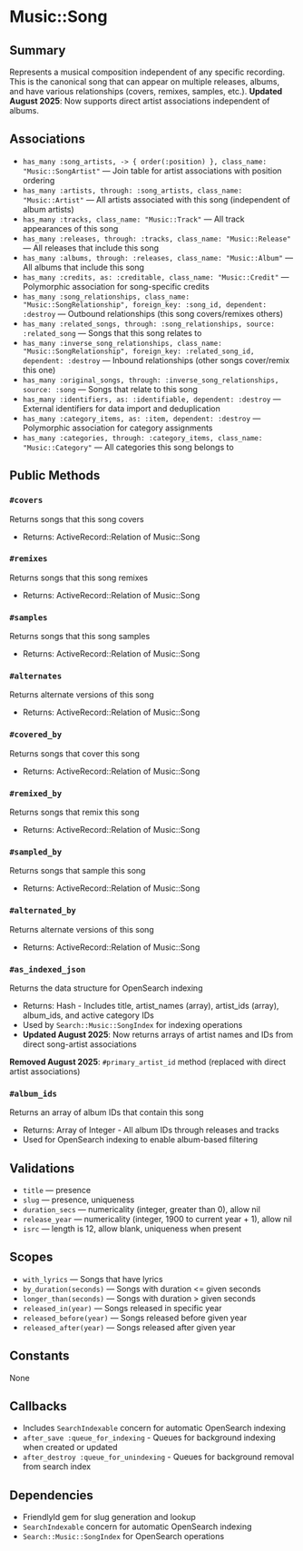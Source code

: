 # Music::Song

## Summary
Represents a musical composition independent of any specific recording. This is the canonical song that can appear on multiple releases, albums, and have various relationships (covers, remixes, samples, etc.). **Updated August 2025**: Now supports direct artist associations independent of albums.

## Associations
- `has_many :song_artists, -> { order(:position) }, class_name: "Music::SongArtist"` — Join table for artist associations with position ordering
- `has_many :artists, through: :song_artists, class_name: "Music::Artist"` — All artists associated with this song (independent of album artists)
- `has_many :tracks, class_name: "Music::Track"` — All track appearances of this song
- `has_many :releases, through: :tracks, class_name: "Music::Release"` — All releases that include this song
- `has_many :albums, through: :releases, class_name: "Music::Album"` — All albums that include this song
- `has_many :credits, as: :creditable, class_name: "Music::Credit"` — Polymorphic association for song-specific credits
- `has_many :song_relationships, class_name: "Music::SongRelationship", foreign_key: :song_id, dependent: :destroy` — Outbound relationships (this song covers/remixes others)
- `has_many :related_songs, through: :song_relationships, source: :related_song` — Songs that this song relates to
- `has_many :inverse_song_relationships, class_name: "Music::SongRelationship", foreign_key: :related_song_id, dependent: :destroy` — Inbound relationships (other songs cover/remix this one)
- `has_many :original_songs, through: :inverse_song_relationships, source: :song` — Songs that relate to this song
- `has_many :identifiers, as: :identifiable, dependent: :destroy` — External identifiers for data import and deduplication
- `has_many :category_items, as: :item, dependent: :destroy` — Polymorphic association for category assignments
- `has_many :categories, through: :category_items, class_name: "Music::Category"` — All categories this song belongs to

## Public Methods

### `#covers`
Returns songs that this song covers
- Returns: ActiveRecord::Relation of Music::Song

### `#remixes`
Returns songs that this song remixes
- Returns: ActiveRecord::Relation of Music::Song

### `#samples`
Returns songs that this song samples
- Returns: ActiveRecord::Relation of Music::Song

### `#alternates`
Returns alternate versions of this song
- Returns: ActiveRecord::Relation of Music::Song

### `#covered_by`
Returns songs that cover this song
- Returns: ActiveRecord::Relation of Music::Song

### `#remixed_by`
Returns songs that remix this song
- Returns: ActiveRecord::Relation of Music::Song

### `#sampled_by`
Returns songs that sample this song
- Returns: ActiveRecord::Relation of Music::Song

### `#alternated_by`
Returns alternate versions of this song
- Returns: ActiveRecord::Relation of Music::Song

### `#as_indexed_json`
Returns the data structure for OpenSearch indexing
- Returns: Hash - Includes title, artist_names (array), artist_ids (array), album_ids, and active category IDs
- Used by `Search::Music::SongIndex` for indexing operations
- **Updated August 2025**: Now returns arrays of artist names and IDs from direct song-artist associations

**Removed August 2025**: `#primary_artist_id` method (replaced with direct artist associations)

### `#album_ids`
Returns an array of album IDs that contain this song
- Returns: Array of Integer - All album IDs through releases and tracks
- Used for OpenSearch indexing to enable album-based filtering

## Validations
- `title` — presence
- `slug` — presence, uniqueness
- `duration_secs` — numericality (integer, greater than 0), allow nil
- `release_year` — numericality (integer, 1900 to current year + 1), allow nil
- `isrc` — length is 12, allow blank, uniqueness when present

## Scopes
- `with_lyrics` — Songs that have lyrics
- `by_duration(seconds)` — Songs with duration <= given seconds
- `longer_than(seconds)` — Songs with duration > given seconds
- `released_in(year)` — Songs released in specific year
- `released_before(year)` — Songs released before given year
- `released_after(year)` — Songs released after given year

## Constants
None

## Callbacks
- Includes `SearchIndexable` concern for automatic OpenSearch indexing
- `after_save :queue_for_indexing` - Queues for background indexing when created or updated
- `after_destroy :queue_for_unindexing` - Queues for background removal from search index

## Dependencies
- FriendlyId gem for slug generation and lookup
- `SearchIndexable` concern for automatic OpenSearch indexing
- `Search::Music::SongIndex` for OpenSearch operations